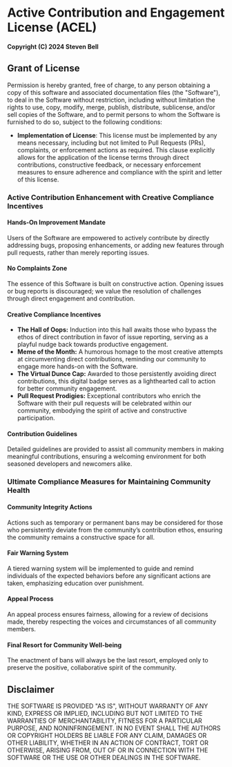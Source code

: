 # Active Contribution and Engagement License (ACEL)

**Copyright (C) 2024 Steven Bell**


## Grant of License

Permission is hereby granted, free of charge, to any person obtaining a copy of this software and associated documentation files (the "Software"), to deal in the Software without restriction, including without limitation the rights to use, copy, modify, merge, publish, distribute, sublicense, and/or sell copies of the Software, and to permit persons to whom the Software is furnished to do so, subject to the following conditions:

- **Implementation of License**: This license must be implemented by any means necessary, including but not limited to Pull Requests (PRs), complaints, or enforcement actions as required. This clause explicitly allows for the application of the license terms through direct contributions, constructive feedback, or necessary enforcement measures to ensure adherence and compliance with the spirit and letter of this license.

### Active Contribution Enhancement with Creative Compliance Incentives

#### Hands-On Improvement Mandate

Users of the Software are empowered to actively contribute by directly addressing bugs, proposing enhancements, or adding new features through pull requests, rather than merely reporting issues.

#### No Complaints Zone

The essence of this Software is built on constructive action. Opening issues or bug reports is discouraged; we value the resolution of challenges through direct engagement and contribution.

#### Creative Compliance Incentives

- **The Hall of Oops:** Induction into this hall awaits those who bypass the ethos of direct contribution in favor of issue reporting, serving as a playful nudge back towards productive engagement.
- **Meme of the Month:** A humorous homage to the most creative attempts at circumventing direct contributions, reminding our community to engage more hands-on with the Software.
- **The Virtual Dunce Cap:** Awarded to those persistently avoiding direct contributions, this digital badge serves as a lighthearted call to action for better community engagement.
- **Pull Request Prodigies:** Exceptional contributors who enrich the Software with their pull requests will be celebrated within our community, embodying the spirit of active and constructive participation.

#### Contribution Guidelines

Detailed guidelines are provided to assist all community members in making meaningful contributions, ensuring a welcoming environment for both seasoned developers and newcomers alike.

### Ultimate Compliance Measures for Maintaining Community Health

#### Community Integrity Actions

Actions such as temporary or permanent bans may be considered for those who persistently deviate from the community’s contribution ethos, ensuring the community remains a constructive space for all.

#### Fair Warning System

A tiered warning system will be implemented to guide and remind individuals of the expected behaviors before any significant actions are taken, emphasizing education over punishment.

#### Appeal Process

An appeal process ensures fairness, allowing for a review of decisions made, thereby respecting the voices and circumstances of all community members.

#### Final Resort for Community Well-being

The enactment of bans will always be the last resort, employed only to preserve the positive, collaborative spirit of the community.

## Disclaimer

THE SOFTWARE IS PROVIDED "AS IS", WITHOUT WARRANTY OF ANY KIND, EXPRESS OR IMPLIED, INCLUDING BUT NOT LIMITED TO THE WARRANTIES OF MERCHANTABILITY, FITNESS FOR A PARTICULAR PURPOSE, AND NONINFRINGEMENT. IN NO EVENT SHALL THE AUTHORS OR COPYRIGHT HOLDERS BE LIABLE FOR ANY CLAIM, DAMAGES OR OTHER LIABILITY, WHETHER IN AN ACTION OF CONTRACT, TORT OR OTHERWISE, ARISING FROM, OUT OF OR IN CONNECTION WITH THE SOFTWARE OR THE USE OR OTHER DEALINGS IN THE SOFTWARE.
